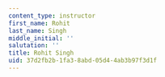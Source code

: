 ```yaml
---
content_type: instructor
first_name: Rohit
last_name: Singh
middle_initial: ''
salutation: ''
title: Rohit Singh
uid: 37d2fb2b-1fa3-8abd-05d4-4ab3b97f3d1f
---
```


